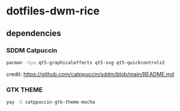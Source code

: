 # dotfiles-dwm-rice

## dependencies

### SDDM Catpuccin

```bash
pacman -Syu qt5-graphicaleffects qt5-svg qt5-quickcontrols2
```

credit: https://github.com/catppuccin/sddm/blob/main/README.md

### GTK THEME

```bash
yay -S catppuccin-gtk-theme-mocha
```
